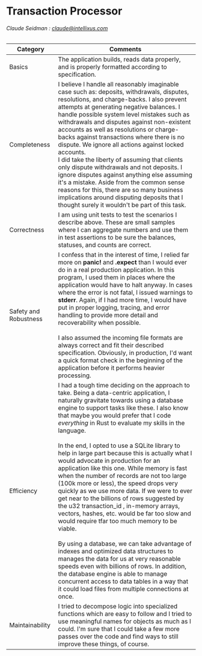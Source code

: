 # Transaction Processor

###### Claude Seidman : claude@intellixus.com





| Category              | Comments                                                     |
| --------------------- | ------------------------------------------------------------ |
| Basics                | The application builds, reads data properly, and is properly formatted according to specification. |
| Completeness          | I believe I handle all reasonably imaginable case such as: deposits, withdrawals, disputes, resolutions, and charge-backs.  I also prevent attempts at generating negative balances. I handle possible system level mistakes such as withdrawals and disputes against non-existent accounts as well as resolutions or charge-backs against transactions where there is no dispute. We ignore all actions against locked accounts.<br />I did take the liberty of assuming that clients only dispute withdrawals and not deposits. I ignore disputes against anything else assuming it's a mistake. Aside from the common sense reasons for this, there are so many business implications  around disputing deposits that I thought surely it wouldn't be part of this task. |
| Correctness           | I am using unit tests to test the scenarios I describe above. These are small samples where I can aggregate numbers and use them in test assertions to be sure the balances, statuses, and counts are correct. |
| Safety and Robustness | I confess that in the interest of time, I relied far more on **panic!** and **.expect** than I would ever do in a real production application. In this program, I used them in places where the application would have to halt anyway. In cases where the error is not fatal, I issued warnings to **stderr**. Again, if I had more time, I would have put in proper logging, tracing, and error handling to provide more detail and recoverability when possible. <br /><br />I also assumed the incoming file formats are always correct and fit their described specification. Obviously, in production, I'd want a quick format check in the beginning of the application before it performs heavier processing. |
| Efficiency            | I had a tough time deciding on the approach to take. Being a data-centric application, I naturally gravitate towards using a database engine to support tasks like these. I also know that maybe you would prefer that I code *everything* in Rust to evaluate my skills in the language. <br /><br />In the end, I opted to use a SQLite library to help in large part because this is actually what I would advocate in production for an application like this one. While memory is fast when the number of records are not too large (100k more or less), the speed drops very quickly as we use more data. If we were to ever get near to the billions of rows suggested by the u32 transaction_id , in-memory arrays, vectors, hashes, etc. would be far too slow and would require tfar too much memory to be viable. <br /><br />By using a database, we can take advantage of indexes and optimized data structures to manages the data for us at very reasonable speeds even with billions of rows. In addition, the database engine is able to manage concurrent access to data tables in a way that it could load files from multiple connections at once. |
| Maintainability       | I tried to decompose logic into specialized functions which are easy to follow and I tried to use meaningful names for objects as much as I could. I'm sure that I could take a few more passes over the code and find ways to still improve these things, of course. |

